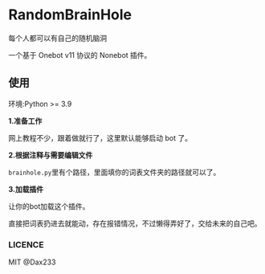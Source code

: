 # RandomBrainHole
每个人都可以有自己的随机脑洞

一个基于 Onebot v11 协议的 Nonebot 插件。

## 使用 
环境:Python >= 3.9

**1.准备工作**

网上教程不少，跟着做就行了，这里默认能够启动 bot 了。

**2.根据注释与需要编辑文件**

`brainhole.py`里有个路径，里面填你的词表文件夹的路径就可以了。

**3.加载插件**

让你的bot加载这个插件。

直接把词表扔进去就能动，存在报错情况，不过懒得弄好了，交给未来的自己吧。



### LICENCE
MIT @Dax233
